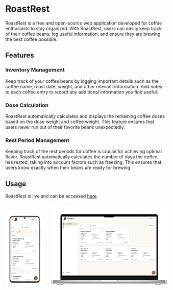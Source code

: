 # RoastRest

RoastRest is a free and open-source web application developed for coffee enthusiasts to stay organized. With RoastRest, users can easily keep track of their coffee beans, log useful information, and ensure they are brewing the best coffee possible.

## Features

### Inventory Management

Keep track of your coffee beans by logging important details such as the coffee name, roast date, weight, and other relevant information. Add notes to each coffee entry to record any additional information you find useful.

### Dose Calculation

RoastRest automatically calculates and displays the remaining coffee doses based on the dose weight and coffee weight. This feature ensures that users never run out of their favorite beans unexpectedly.

### Rest Period Management

Keeping track of the rest periods for coffee is crucial for achieving optimal flavor. RoastRest automatically calculates the number of days the coffee has rested, taking into account factors such as freezing. This ensures that users know exactly when their beans are ready for brewing.

## Usage

RoastRest is live and can be accessed [here](https://roastrest.coffee/).

<div style="display:flex; justify-content: center; align-items: center; margin-top: 25px;">
    <img src="client/public/roastrest-mobile.png" alt="roastrest mobile dashboard" width="23%" style="padding: 4% 4% 0 2%;"/>
    <img src="client/public/roastrest-laptop.png" alt="roastrest laptop dashboard" width="74%" />
</div>

